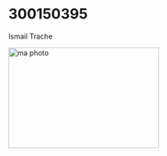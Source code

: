 # 300150395
Ismail Trache

<img src="Our-Lady-of-Oran-PanoramaDxO.jpg" alt="ma photo" width="300" height="200"/>


